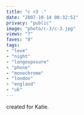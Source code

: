 ```yaml
---
title: "c <3 -"
date: "2007-10-14 08:32:52"
privacy: "public"
image: "photo/c-3/c-3.jpg"
views: "7"
faves: "0"
tags:
- "love"
- "night"
- "longexposure"
- "phone"
- "monochrome"
- "london"
- "england"
- "uk"
---
```

created for Katie.
